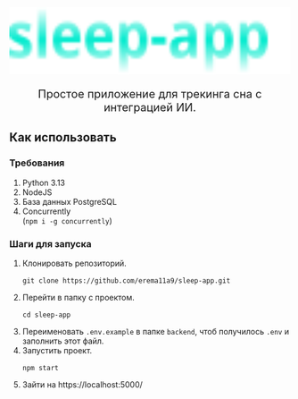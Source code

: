 
<div align = center>

<img src="./assets/logo.svg" width="610" height="120" alt="Logo">

<br>

<p style="font-size: 20px;">Простое приложение для трекинга сна с интеграцией ИИ.</p>

</div>

## Как использовать

### Требования
1. Python 3.13
2. NodeJS
3. База данных PostgreSQL
4. Concurrently  
    (`npm i -g concurrently`)

### Шаги для запуска

1. Клонировать репозиторий.  
    ```console
    git clone https://github.com/erema11a9/sleep-app.git
    ```
2. Перейти в папку с проектом.  
    ```console
    cd sleep-app
    ```
3. Переименовать `.env.example` в папке `backend`, чтоб получилось `.env` и заполнить этот файл.
4. Запустить проект.  
    ```console
    npm start
    ```
5. Зайти на https://localhost:5000/
